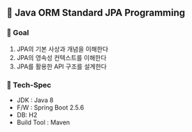 ## 📕 Java ORM Standard JPA Programming

### 🚀 Goal

1. JPA의 기본 사상과 개념을 이해한다
2. JPA의 영속성 컨텍스트를 이해한다
3. JPA를 활용한 API 구조를 설계한다

### 🔨 Tech-Spec

- JDK : Java 8
- F/W : Spring Boot 2.5.6
- DB: H2
- Build Tool : Maven
